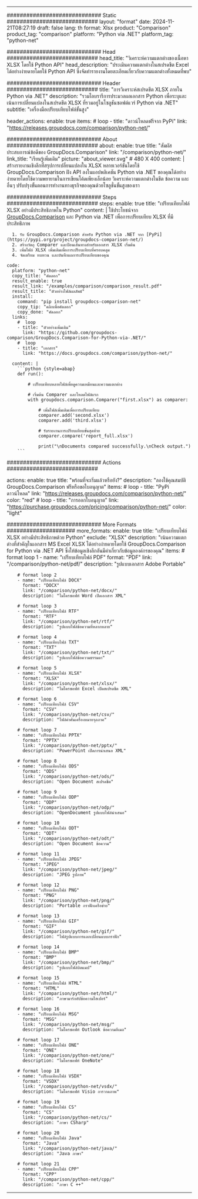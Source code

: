
---
############################# Static ############################
layout: "format"
date:  2024-11-21T08:27:19
draft: false
lang: th
format: Xlsx
product: "Comparison"
product_tag: "comparison"
platform: "Python via .NET"
platform_tag: "python-net"

############################# Head ############################
head_title: "วิเคราะห์ความแตกต่างของเนื้อหา XLSX โดยใช้ Python API"
head_description: "ประเมินความแตกต่างในสเปรดชีต Excel ได้อย่างง่ายดายโดยใช้ Python API ซึ่งจัดทำรายงานโดยละเอียดเกี่ยวกับความแตกต่างทั้งหมดที่พบ"

############################# Header ############################
title: "การวิเคราะห์สเปรดชีต XLSX ภายใน Python via .NET" 
description: "รวมไลบรารีการประมวลผลเอกสาร Python เพื่อระบุและเน้นการเปลี่ยนแปลงในสเปรดชีต XLSX ที่รวมอยู่ในโซลูชันซอฟต์แวร์ Python via .NET"
subtitle: "เครื่องมือเปรียบเทียบไฟล์ขั้นสูง" 

header_actions:
  enable: true
  items:
    #  loop
    - title: "ดาวน์โหลดฟรีจาก PyPi"
      link: "https://releases.groupdocs.com/comparison/python-net/"
      
############################# About ############################
about:
    enable: true
    title: "สัมผัสประสบการณ์ข้อดีของ GroupDocs.Comparison"
    link: "/comparison/python-net/"
    link_title: "เรียนรู้เพิ่มเติม"
    picture: "about_viewer.svg" # 480 X 400
    content: |
       สร้างรายงานเชิงลึกที่สรุปการเปลี่ยนแปลงใน XLSX หลายเวอร์ชันโดยใช้ GroupDocs.Comparison ฝัง API ลงในแอปพลิเคชัน Python via .NET ของคุณได้อย่างง่ายดายโดยใช้ความพยายามในการเขียนโค้ดเพียงเล็กน้อย วิเคราะห์ความแตกต่างในชีต ข้อความ และอื่นๆ ปรับปรุงขั้นตอนการทำงานทางธุรกิจของคุณด้วยโซลูชั่นขั้นสูงของเรา

############################# Steps ############################
steps:
    enable: true
    title: "เปรียบเทียบไฟล์ XLSX อย่างมีประสิทธิภาพใน Python"
    content: |
      ใช้ประโยชน์จาก [GroupDocs.Comparison](https://products.groupdocs.com/comparison/python-net/) และ Python via .NET เพื่อการเปรียบเทียบ XLSX ที่มีประสิทธิภาพ
      
      1. รับ GroupDocs.Comparison สำหรับ Python via .NET จาก [PyPi](https://pypi.org/project/groupdocs-comparison-net/)
      2. สร้างวัตถุ Comparer และป้อนเส้นทางสำหรับเอกสาร XLSX เริ่มต้น
      3. เพิ่มไฟล์ XLSX เพิ่มเติมเพื่อการเปรียบเทียบที่ครอบคลุม
      4. จัดเตรียม ทบทวน และบันทึกผลการเปรียบเทียบของคุณ
   
    code:
      platform: "python-net"
      copy_title: "คัดลอก"
      result_enable: true
      result_link: "/examples/comparison/comparison_result.pdf"
      result_title: "ตัวอย่างไฟล์ผลลัพธ์"
      install:
        command: "pip install groupdocs-comparison-net"
        copy_tip: "คลิกเพื่อคัดลอก"
        copy_done: "คัดลอก"
      links:
        #  loop
        - title: "ตัวอย่างเพิ่มเติม"
          link: "https://github.com/groupdocs-comparison/GroupDocs.Comparison-for-Python-via-.NET/"
        #  loop
        - title: "เอกสาร"
          link: "https://docs.groupdocs.com/comparison/python-net/"
          
      content: |
        ```python {style=abap}
        def run():

            # เปรียบเทียบหลายไฟล์เพื่อดูความเหมือนและความแตกต่าง

            # เริ่มต้น Comparer และโหลดไฟล์แรก
            with groupdocs.comparison.Comparer("first.xlsx") as comparer:

                # เพิ่มไฟล์เพิ่มเติมเพื่อการเปรียบเทียบ
                comparer.add('second.xlsx')
                comparer.add('third.xlsx')

                # รับรายงานการเปรียบเทียบขั้นสุดท้าย
                comparer.compare('report_full.xlsx')

                print("\nDocuments compared successfully.\nCheck output.")
        ```            

############################# Actions ############################

actions:
  enable: true
  title: "พร้อมที่จะเริ่มแล้วหรือยัง?"
  description: "ลองใช้คุณสมบัติ GroupDocs.Comparison ฟรีหรือขอใบอนุญาต"
  items:
    #  loop
    - title: "PyPi ดาวน์โหลด"
      link: "https://releases.groupdocs.com/comparison/python-net/"
      color: "red"
        #  loop
    - title: "การออกใบอนุญาต"
      link: "https://purchase.groupdocs.com/pricing/comparison/python-net/"
      color: "light"


############################# More Formats #####################
more_formats:
    enable: true
    title: "เปรียบเทียบไฟล์ XLSX อย่างมีประสิทธิภาพด้วย Python"
    exclude: "XLSX"
    description: "เน้นความแตกต่างที่สำคัญในเอกสาร MS Excel XLSX ได้อย่างง่ายดายโดยใช้ GroupDocs.Comparison for Python via .NET API ซึ่งให้ข้อมูลเชิงลึกอันมีค่าเกี่ยวกับข้อมูลองค์กรของคุณ"
    items: 
        # format loop 1
        - name: "เปรียบเทียบไฟล์ PDF"
          format: "PDF"
          link: "/comparison/python-net/pdf/"
          description: "รูปแบบเอกสาร Adobe Portable"

        # format loop 2
        - name: "เปรียบเทียบไฟล์ DOCX"
          format: "DOCX"
          link: "/comparison/python-net/docx/"
          description: "ไมโครซอฟท์ Word เปิดเอกสาร XML"

        # format loop 3
        - name: "เปรียบเทียบไฟล์ RTF"
          format: "RTF"
          link: "/comparison/python-net/rtf/"
          description: "รูปแบบไฟล์ข้อความที่หลากหลาย"

        # format loop 4
        - name: "เปรียบเทียบไฟล์ TXT"
          format: "TXT"
          link: "/comparison/python-net/txt/"
          description: "รูปแบบไฟล์ข้อความธรรมดา"

        # format loop 5
        - name: "เปรียบเทียบไฟล์ XLSX"
          format: "XLSX"
          link: "/comparison/python-net/xlsx/"
          description: "ไมโครซอฟท์ Excel เปิดสเปรดชีต XML"

        # format loop 6
        - name: "เปรียบเทียบไฟล์ CSV"
          format: "CSV"
          link: "/comparison/python-net/csv/"
          description: "ไฟล์ค่าคั่นเครื่องหมายจุลภาค"

        # format loop 7
        - name: "เปรียบเทียบไฟล์ PPTX"
          format: "PPTX"
          link: "/comparison/python-net/pptx/"
          description: "PowerPoint เปิดการนำเสนอ XML"

        # format loop 8
        - name: "เปรียบเทียบไฟล์ ODS"
          format: "ODS"
          link: "/comparison/python-net/ods/"
          description: "Open Document สเปรดชีต"

        # format loop 9
        - name: "เปรียบเทียบไฟล์ ODP"
          format: "ODP"
          link: "/comparison/python-net/odp/"
          description: "OpenDocument รูปแบบไฟล์นำเสนอ"

        # format loop 10
        - name: "เปรียบเทียบไฟล์ ODT"
          format: "ODT"
          link: "/comparison/python-net/odt/"
          description: "Open Document ข้อความ"

        # format loop 11
        - name: "เปรียบเทียบไฟล์ JPEG"
          format: "JPEG"
          link: "/comparison/python-net/jpeg/"
          description: "JPEG รูปภาพ"

        # format loop 12
        - name: "เปรียบเทียบไฟล์ PNG"
          format: "PNG"
          link: "/comparison/python-net/png/"
          description: "Portable กราฟิกเครือข่าย"

        # format loop 13
        - name: "เปรียบเทียบไฟล์ GIF"
          format: "GIF"
          link: "/comparison/python-net/gif/"
          description: "ไฟล์รูปแบบการแลกเปลี่ยนแบบกราฟิก"

        # format loop 14
        - name: "เปรียบเทียบไฟล์ BMP"
          format: "BMP"
          link: "/comparison/python-net/bmp/"
          description: "รูปแบบไฟล์บิตแมป"

        # format loop 15
        - name: "เปรียบเทียบไฟล์ HTML"
          format: "HTML"
          link: "/comparison/python-net/html/"
          description: "ภาษามาร์กอัปข้อความไฮเปอร์"

        # format loop 16
        - name: "เปรียบเทียบไฟล์ MSG"
          format: "MSG"
          link: "/comparison/python-net/msg/"
          description: "ไมโครซอฟท์ Outlook ข้อความอีเมล"

        # format loop 17
        - name: "เปรียบเทียบไฟล์ ONE"
          format: "ONE"
          link: "/comparison/python-net/one/"
          description: "ไมโครซอฟท์ OneNote"

        # format loop 18
        - name: "เปรียบเทียบไฟล์ VSDX"
          format: "VSDX"
          link: "/comparison/python-net/vsdx/"
          description: "ไมโครซอฟท์ Visio การวาดภาพ"

        # format loop 19
        - name: "เปรียบเทียบไฟล์ CS"
          format: "CS"
          link: "/comparison/python-net/cs/"
          description: "ภาษา CSharp"

        # format loop 20
        - name: "เปรียบเทียบไฟล์ Java"
          format: "Java"
          link: "/comparison/python-net/java/"
          description: "Java ภาษา"
          
        # format loop 21
        - name: "เปรียบเทียบไฟล์ CPP"
          format: "CPP"
          link: "/comparison/python-net/cpp/"
          description: "ภาษา C ++"
---